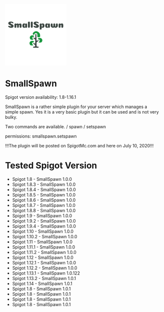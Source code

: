 ![logo](logo.png)
# SmallSpawn

Spigot version availability: 1.8-1.16.1

SmallSpawn is a rather simple plugin for your server which manages a simple spawn.
Yes it is a very basic plugin but it can be used and is not very bulky.

Two commands are available.
/ spawn
/ setspawn

permissions:
smallspawn.setspawn

!!!The plugin will be posted on SpigotMc.com and here on July 10, 2020!!!

# Tested Spigot Version

- Spigot 1.8 - SmallSpawn 1.0.0
- Spigot 1.8.3 - SmallSpawn 1.0.0
- Spigot 1.8.4 - SmallSpawn 1.0.0
- Spigot 1.8.5 - SmallSpawn 1.0.0
- Spigot 1.8.6 - SmallSpawn 1.0.0
- Spigot 1.8.7 - SmallSpawn 1.0.0
- Spigot 1.8.8 - SmallSpawn 1.0.0
- Spigot 1.9 - SmallSpawn 1.0.0
- Spigot 1.9.2 - SmallSpawn 1.0.0
- Spigot 1.9.4 - SmallSpawn 1.0.0
- Spigot 1.10 - SmallSpawn 1.0.0
- Spigot 1.10.2 - SmallSpawn 1.0.0
- Spigot 1.11 - SmallSpawn 1.0.0
- Spigot 1.11.1 - SmallSpawn 1.0.0
- Spigot 1.11.2 - SmallSpawn 1.0.0
- Spigot 1.12 - SmallSpawn 1.0.0
- Spigot 1.12.1 - SmallSpawn 1.0.0
- Spigot 1.12.2 - SmallSpawn 1.0.0
- Spigot 1.13.1 - SmallSpawn 1.0.122
- Spigot 1.13.2 - SmallSpawn 1.0.1
- Spigot 1.14 - SmallSpawn 1.0.1
- Spigot 1.8 - SmallSpawn 1.0.1
- Spigot 1.8 - SmallSpawn 1.0.1
- Spigot 1.8 - SmallSpawn 1.0.1
- Spigot 1.8 - SmallSpawn 1.0.1
